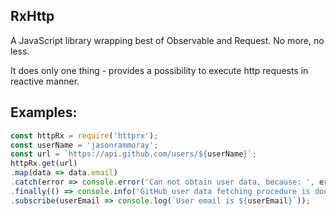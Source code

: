 ## RxHttp
A JavaScript library wrapping best of Observable and Request.
No more, no less.

It does only one thing - provides a possibility to execute http requests in reactive manner.

## Examples:
```js
const httpRx = require('httprx');
const userName = 'jasonrammoray';
const url = `https://api.github.com/users/${userName}`;
httpRx.get(url)
.map(data => data.email)
.catch(error => console.error('Can not obtain user data, because: ', error))
.finally(() => console.info('GitHub user data fetching procedure is done'))
.subscribe(userEmail => console.log(`User email is ${userEmail}`));
```
